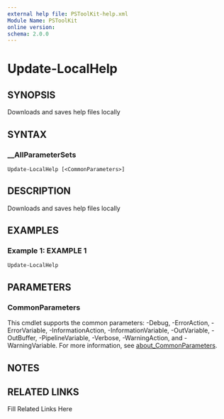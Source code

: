 ```yaml
---
external help file: PSToolKit-help.xml
Module Name: PSToolKit
online version: 
schema: 2.0.0
---
```


# Update-LocalHelp

## SYNOPSIS

Downloads and saves help files locally

## SYNTAX

### __AllParameterSets

```
Update-LocalHelp [<CommonParameters>]
```

## DESCRIPTION

Downloads and saves help files locally


## EXAMPLES

### Example 1: EXAMPLE 1

```
Update-LocalHelp
```








## PARAMETERS


### CommonParameters

This cmdlet supports the common parameters: -Debug, -ErrorAction, -ErrorVariable, -InformationAction, -InformationVariable, -OutVariable, -OutBuffer, -PipelineVariable, -Verbose, -WarningAction, and -WarningVariable. For more information, see [about_CommonParameters](http://go.microsoft.com/fwlink/?LinkID=113216).

## NOTES



## RELATED LINKS

Fill Related Links Here

